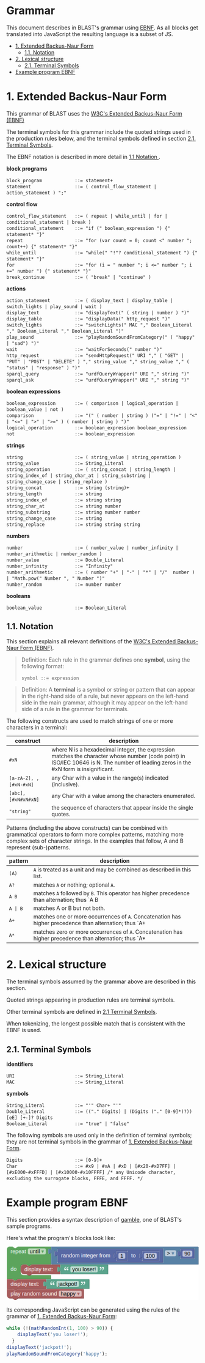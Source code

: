 # Grammar <!-- omit in toc -->

This document describes in BLAST's grammar using [EBNF](https://en.wikipedia.org/wiki/Extended_Backus%E2%80%93Naur_form). As all blocks get translated into JavaScript the resulting language is a subset of JS.

- [1. Extended Backus-Naur Form](#1-extended-backus-naur-form)
  - [1.1. Notation](#11-notation)
- [2. Lexical structure](#2-lexical-structure)
  - [2.1. Terminal Symbols](#21-terminal-symbols)
- [Example program EBNF](#example-program-ebnf)

# 1. Extended Backus-Naur Form

This grammar of BLAST uses the [W3C's Extended Backus-Naur Form (EBNF)](https://www.w3.org/TR/2010/REC-xquery-20101214/#EBNFNotation)

The terminal symbols for this grammar include the quoted strings used in the production rules below, and the terminal symbols defined in section  [2.1. Terminal Symbols](#21-terminal-symbols).

The EBNF notation is described in more detail in [1.1 Notation ](#28-number-blocks-semantics).


**block programs**

```ebnf
block_program            ::= statement+
statement                ::= ( control_flow_statement | action_statement ) ";"
```

**control flow**
```ebnf
control_flow_statement   ::= ( repeat | while_until | for | conditional_statement | break )
conditional_statement    ::= "if (" boolean_expression ") {" statement* "}"
repeat                   ::= "for (var count = 0; count <" number "; count++) {" statement* "}"
while_until              ::= "while(" "!"? conditional_statement ") {" statement* "}"
for                      ::= "for (i = " number "; i <=" number "; i +=" number ") {" statement* "}"
break_continue           ::= ( "break" | "continue" )
```

**actions**
```ebnf
action_statement         ::= ( display_text | display_table | switch_lights | play_sound | wait )
display_text             ::= "displayText(" ( string | number ) ")"
display_table            ::= "displayData(" http_request ")"
switch_lights            ::= "switchLights(" MAC "," Boolean_Literal "," Boolean_Literal "," Boolean_Literal ")"
play_sound               ::= "playRandomSoundFromCategory(" ( "happy" | "sad") ")"
wait                     ::= "waitForSeconds(" number ")"
http_request             ::= "sendHttpRequest(" URI "," ( "GET" | "PUT" | "POST" | "DELETE" ) "," string_value "," string_value "," ( "status" | "response" ) ")"
sparql_query             ::= "urdfQueryWrapper(" URI "," string ")"
sparql_ask               ::= "urdfQueryWrapper(" URI "," string ")"
```

**boolean expressions**
```ebnf
boolean_expression       ::= ( comparison | logical_operation | boolean_value | not )
comparison               ::= "(" ( number | string ) ("=" | "!=" | "<" | "<=" | ">" | ">=" ) ( number | string ) ")"
logical_operation        ::= boolean_expression boolean_expression
not                      ::= boolean_expression
```

**strings**
```ebnf
string                   ::= ( string_value | string_operation )
string_value             ::= String_Literal  
string_operation         ::= ( string_concat | string_length | string_index_of | string_char_at | string_substring | string_change_case | string_replace )
string_concat            ::= string (string)+
string_length            ::= string
string_index_of          ::= string string
string_char_at           ::= string number
string_substring         ::= string number number
string_change_case       ::= string
string_replace           ::= string string string
```


**numbers**
```ebnf
number                   ::= ( number_value | number_infinity | number_arithmetic | number_random )
number_value             ::= Double_Literal
number_infinity          ::= "Infinity"
number_arithmetic        ::= ( number "+" | "-" | "*" | "/"  number ) | "Math.pow(" Number ", " Number ")"
number_random            ::= number number
```

**booleans**
```ebnf
boolean_value            ::= Boolean_Literal
```

## 1.1. Notation
This section explains all relevant definitions of the [W3C's Extended Backus-Naur Form (EBNF)](https://www.w3.org/TR/2010/REC-xquery-20101214/#EBNFNotation).
> Definition: Each rule in the grammar defines one **symbol**, using the following format:
> ```ebnf
> symbol ::= expression
> ```

> Definition: A **terminal** is a symbol or string or pattern that can appear in the right-hand side of a rule, but never appears on the left-hand side in the main grammar, although it may appear on the left-hand side of a rule in the grammar for terminals.

The following constructs are used to match strings of one or more characters in a terminal:

| construct    | description                                                      |
| ------------ | ---------------------------------------------------------------- |
| `#xN` | where N is a hexadecimal integer, the expression matches the character whose number (code point) in ISO/IEC 10646 is N. The number of leading zeros in the #xN form is insignificant.
| `[a-zA-Z], , [#xN-#xN]` | any Char with a value in the range(s) indicated (inclusive).     |
| `[abc], [#xN#xN#xN]`    | any Char with a value among the characters enumerated.           |
| `"string"` | the sequence of characters that appear inside the single quotes. |

Patterns (including the above constructs) can be combined with grammatical operators to form more complex patterns, matching more complex sets of character strings. In the examples that follow, A and B represent (sub-)patterns.

| pattern      | description                                                          |
| ------------ | -------------------------------------------------------------------- |
| `(A)`      | `A` is treated as a unit and may be combined as described in this list.|
| `A?` | matches `A` or nothing; optional `A`. |
| `A B` | matches `A` followed by `B`. This operator has higher precedence than alternation; thus `A B | C D` is identical to `(A B) | (C D)`. |
| `A \| B`  | matches A or B but not both. |
| `A+` | matches one or more occurrences of `A`. Concatenation has higher precedence than alternation; thus `A+ | B+` is identical to `(A+) | (B+)`. |
| `A*` | matches zero or more occurrences of `A`. Concatenation has higher precedence than alternation; thus `A* | B*` is identical to `(A*) | (B*)` |


# 2. Lexical structure

The terminal symbols assumed by the grammar above are described in this section.

Quoted strings appearing in production rules are terminal symbols.

Other terminal symbols are defined in [2.1 Terminal Symbols](#21-terminal-symbols).

When tokenizing, the longest possible match that is consistent with the EBNF is used.

## 2.1. Terminal Symbols

**identifiers**
```ebnf
URI                      ::= String_Literal
MAC                      ::= String_Literal
```

**symbols**
```ebnf
String_Literal           ::= "'" Char+ "'"
Double_Literal           ::= (("." Digits) | (Digits ("." [0-9]*)?)) [eE] [+-]? Digits
Boolean_Literal          ::= "true" | "false"
```

The following symbols are used only in the definition of terminal symbols; they are not terminal symbols in the grammar of [1. Extended Backus-Naur Form](#1-extended-backus-naur-form).
```ebnf
Digits                   ::= [0-9]+
Char                     ::= #x9 | #xA | #xD | [#x20-#xD7FF] | [#xE000-#xFFFD] | [#x10000-#x10FFFF]	/* any Unicode character, excluding the surrogate blocks, FFFE, and FFFF. */
```

# Example program EBNF
This section provides a syntax description of [gamble](../samples/gamble.xml), one of BLAST's sample programs. 

Here's what the program's blocks look like:

![gamble screenshot](images/gamble.png)

Its corresponding JavaScript can be generated using the rules of the grammar of [1. Extended Backus-Naur Form](#1-extended-backus-naur-form):
```JavaScript
while (!(mathRandomInt(1, 100) > 90)) {
    displayText('you loser!');
  }
displayText('jackpot!');
playRandomSoundFromCategory('happy');
```